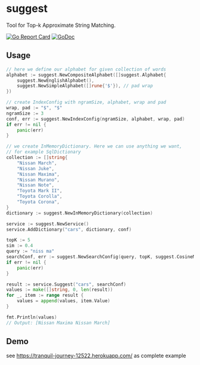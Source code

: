# suggest

Tool for Top-k Approximate String Matching.

[![Go Report Card](https://goreportcard.com/badge/github.com/alldroll/suggest)](https://goreportcard.com/report/github.com/alldroll/suggest)
[![GoDoc](https://godoc.org/github.com/Lazin/go-ngram?status.png)](https://godoc.org/github.com/alldroll/suggest)

## Usage

```go
// here we define our alphabet for given collection of words
alphabet := suggest.NewCompositeAlphabet([]suggest.Alphabet{
    suggest.NewEnglishAlphabet(),
    suggest.NewSimpleAlphabet([]rune{'$'}), // pad wrap
})

// create IndexConfig with ngramSize, alphabet, wrap and pad
wrap, pad := "$", "$"
ngramSize := 3
conf, err := suggest.NewIndexConfig(ngramSize, alphabet, wrap, pad)
if err != nil {
    panic(err)
}

// we create InMemoryDictionary. Here we can use anything we want,
// for example SqlDictionary
collection := []string{
    "Nissan March",
    "Nissan Juke",
    "Nissan Maxima",
    "Nissan Murano",
    "Nissan Note",
    "Toyota Mark II",
    "Toyota Corolla",
    "Toyota Corona",
}
dictionary := suggest.NewInMemoryDictionary(collection)

service := suggest.NewService()
service.AddDictionary("cars", dictionary, conf)

topK := 5
sim := 0.4
query := "niss ma"
searchConf, err := suggest.NewSearchConfig(query, topK, suggest.CosineMetric(), sim)
if err != nil {
    panic(err)
}

result := service.Suggest("cars", searchConf)
values := make([]string, 0, len(result))
for _, item := range result {
    values = append(values, item.Value)
}

fmt.Println(values)
// Output: [Nissan Maxima Nissan March]
```

## Demo
see https://tranquil-journey-12522.herokuapp.com/ as complete example
